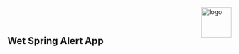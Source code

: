 <img alt="logo" style="float: right;right: 0px" src="https://github.com/iepn/wet-spring/assets/57232813/1c4c7bfe-8ce5-4156-89a8-e71c0a308986" width="68" div align=right>

<br />
<br />

## Wet Spring Alert App
